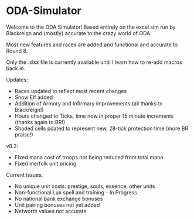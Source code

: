 # ODA-Simulator

Welcome to the ODA Simulator! Based entirely on the excel sim run by Blackreign and (mostly) accurate to the crazy world of ODA.

Most new features and races are added and functional and accurate to Round 8.

Only the .xlsx file is currently available until I learn how to re-add macros back in.

Updates:
* Races updated to reflect most recent changes
* Snow Elf added
* Addition of Armory and Infirmary improvements (all thanks to Blackreign!)
* Hours changed to Ticks, time now in proper 15 minute increments (thanks again to BR!)
* Shaded cells pdated to represent new, 28-tick protection time (more BR praise!)

v8.2:
* Fixed mana cost of troops not being reduced from total mana
* Fixed merfolk unit pricing

Current Issues:
* No unique unit costs: prestige, souls, essence, other units
* Non-functional Lux spell and training - In Progress
* No national bank exchange bonuses
* Unit pairing bonuses not yet added
* Networth values not accurate
